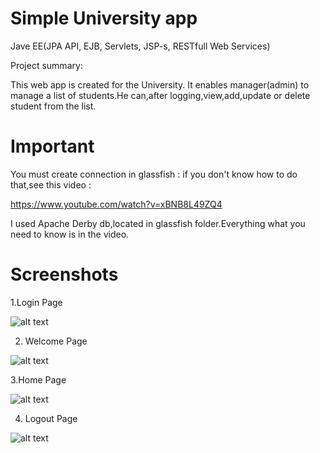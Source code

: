 Simple University app
======================
Jave EE(JPA API, EJB, Servlets, JSP-s, RESTfull Web Services)

Project summary:

This web app is created for the University.
It enables manager(admin) to manage a list of students.He can,after logging,view,add,update or delete student from the list.

Important
======================
You must create connection in glassfish :
if you don't know how to do that,see this video :

https://www.youtube.com/watch?v=xBNB8L49ZQ4

I used Apache Derby db,located in glassfish folder.Everything what you need to know is in the video.

Screenshots
======================

1.Login Page

![alt text](https://res.cloudinary.com/gruja90/image/upload/v1519568810/university-app/login.png)

2. Welcome Page

![alt text](https://res.cloudinary.com/gruja90/image/upload/v1519568810/university-app/welcome.png)

3.Home Page

![alt text](https://res.cloudinary.com/gruja90/image/upload/v1519568810/university-app/homepage.png)

4. Logout Page

![alt text](https://res.cloudinary.com/gruja90/image/upload/v1519568810/university-app/loggedout.png)
